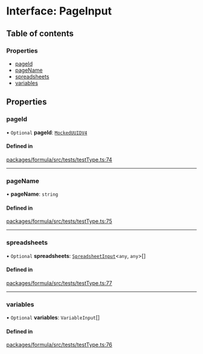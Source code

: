 # Interface: PageInput

## Table of contents

### Properties

- [pageId](PageInput.md#pageid)
- [pageName](PageInput.md#pagename)
- [spreadsheets](PageInput.md#spreadsheets)
- [variables](PageInput.md#variables)

## Properties

### <a id="pageid" name="pageid"></a> pageId

• `Optional` **pageId**: [`MockedUUIDV4`](../README.md#mockeduuidv4)

#### Defined in

[packages/formula/src/tests/testType.ts:74](https://github.com/mashcard/mashcard/blob/main/packages/formula/src/tests/testType.ts#L74)

___

### <a id="pagename" name="pagename"></a> pageName

• **pageName**: `string`

#### Defined in

[packages/formula/src/tests/testType.ts:75](https://github.com/mashcard/mashcard/blob/main/packages/formula/src/tests/testType.ts#L75)

___

### <a id="spreadsheets" name="spreadsheets"></a> spreadsheets

• `Optional` **spreadsheets**: [`SpreadsheetInput`](SpreadsheetInput.md)<`any`, `any`\>[]

#### Defined in

[packages/formula/src/tests/testType.ts:77](https://github.com/mashcard/mashcard/blob/main/packages/formula/src/tests/testType.ts#L77)

___

### <a id="variables" name="variables"></a> variables

• `Optional` **variables**: `VariableInput`[]

#### Defined in

[packages/formula/src/tests/testType.ts:76](https://github.com/mashcard/mashcard/blob/main/packages/formula/src/tests/testType.ts#L76)
